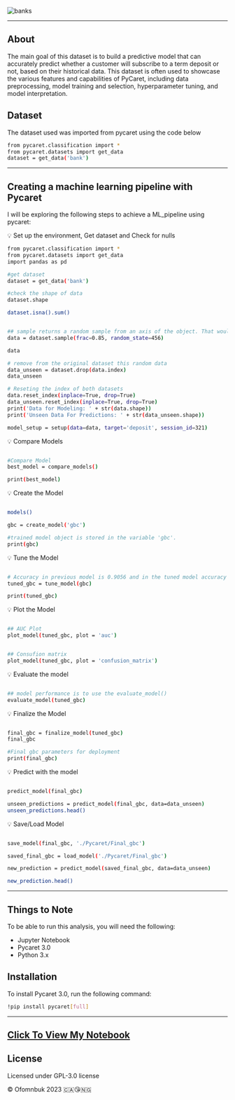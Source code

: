 ![banks](https://user-images.githubusercontent.com/122539866/232967760-98fa0fc5-f832-4d6a-b0c4-95731bcfacf6.jpg)

----
## About

The main goal of this dataset is to build a predictive model that can accurately predict whether a customer will subscribe to a term deposit or not, based on their historical data. This dataset is often used to showcase the various features and capabilities of PyCaret, including data preprocessing, model training and selection, hyperparameter tuning, and model interpretation.


## Dataset
The dataset used was imported from pycaret using the code below

```bash python
from pycaret.classification import *
from pycaret.datasets import get_data
dataset = get_data('bank')
```
------


## Creating a machine learning pipeline with Pycaret
I will be exploring the following steps to achieve a ML_pipeline using pycaret:

💡 Set up the environment, Get dataset and Check for nulls

```bash python
from pycaret.classification import *
from pycaret.datasets import get_data
import pandas as pd
```

```bash python
#get dataset
dataset = get_data('bank')

#check the shape of data
dataset.shape

dataset.isna().sum()


## sample returns a random sample from an axis of the object. That would be 38,429 samples, not 45211
data = dataset.sample(frac=0.85, random_state=456)

data

# remove from the original dataset this random data
data_unseen = dataset.drop(data.index)
data_unseen

# Reseting the index of both datasets
data.reset_index(inplace=True, drop=True)
data_unseen.reset_index(inplace=True, drop=True)
print('Data for Modeling: ' + str(data.shape))
print('Unseen Data For Predictions: ' + str(data_unseen.shape))

model_setup = setup(data=data, target='deposit', session_id=321)

```


💡 Compare Models

```bash python

#Compare Model
best_model = compare_models()

print(best_model)

```

💡 Create the Model

```bash python

models()

gbc = create_model('gbc')

#trained model object is stored in the variable 'gbc'. 
print(gbc)

```

💡 Tune the Model

```bash python

# Accuracy in previous model is 0.9056 and in the tuned model accuracy is 0.9065
tuned_gbc = tune_model(gbc)

print(tuned_gbc)

```

💡 Plot the Model


```bash python

## AUC Plot
plot_model(tuned_gbc, plot = 'auc')


## Consufion matrix
plot_model(tuned_gbc, plot = 'confusion_matrix')

```

💡 Evaluate the model

```bash python

## model performance is to use the evaluate_model()
evaluate_model(tuned_gbc)

```

💡 Finalize the Model

```bash python

final_gbc = finalize_model(tuned_gbc)
final_gbc

#Final gbc parameters for deployment
print(final_gbc)

```

💡 Predict with the model

```bash python

predict_model(final_gbc)

unseen_predictions = predict_model(final_gbc, data=data_unseen)
unseen_predictions.head()

```

💡 Save/Load Model


```bash python

save_model(final_gbc, './Pycaret/Final_gbc')

saved_final_gbc = load_model('./Pycaret/Final_gbc')

new_prediction = predict_model(saved_final_gbc, data=data_unseen)

new_prediction.head()

```



-----

## Things to Note
To be able to run this analysis, you will need the following:

- Jupyter Notebook
- Pycaret 3.0
- Python 3.x


## Installation
To install Pycaret 3.0, run the following command:

```bash python
!pip install pycaret[full]
```
-------

## [Click To View My Notebook](https://nbviewer.org./github/Ofomn/Stacked-Histogram/blob/f0c4b6ca83b55013f89ab65095202aa4e0899920/DataViz.ipynb)


 ## License 
 Licensed under GPL-3.0 license


© Ofomnbuk 2023 🇨🇦😘🇳🇬


